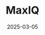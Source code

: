 ---  
layout: startup_page  
title: "MaxIQ"  
id: "getmaxiq.com"  
permalink: "/maxiqgetmaxiq.com03052025/"  
website: "https://www.getmaxiq.com/"  
funding_round: "Seed"  
funding_amount: "$7.8M"  
investors: "Dell Technologies Capital, Intel Capital"  
about: "MaxIQ is the first AI-powered Customer Journey Management platform, designed to maximize customer lifetime value for B2B SaaS enterprises. It unifies sales, customer success, and revenue operations by bridging customer acquisition and success with actionable insights and seamless collaboration. MaxIQ enables B2B SaaS enterprises to manage revenue across their entire customer lifecycle."  
markets: "SaaS, Artificial Intelligence (AI), Sales, Software"  
hq: "San Francisco, California, United States"  
founded_year: "2022"  
linkedin: "https://www.linkedin.com/company/getmaxiq"  
twitter: "https://twitter.com/gyaan__ai"  
instagram: ""  
facebook: "https://www.facebook.com/people/Maxiq/61573510559373/"  
crunchbase: "https://www.crunchbase.com/organization/gyaan"  
pitchbook: "https://pitchbook.com/profiles/company/540814-78"  

date_display: "05-Mar-2025"  
date: "2025-03-05"

# SEO Optimization  
meta_title: "MaxIQ - Seed Funding ($7.8M)"  
meta_description: "MaxIQ, MaxIQ is the first AI-powered Customer Journey Management platform, designed to maximize customer lifetime value for B2B SaaS enterprises. It unifies ..."  
meta_keywords: "MaxIQ, SaaS, Artificial Intelligence (AI), Sales, Software, Seed funding"  
canonical_url: "https://startup.projectstartups.com/maxiqgetmaxiq.com03052025/"  
---